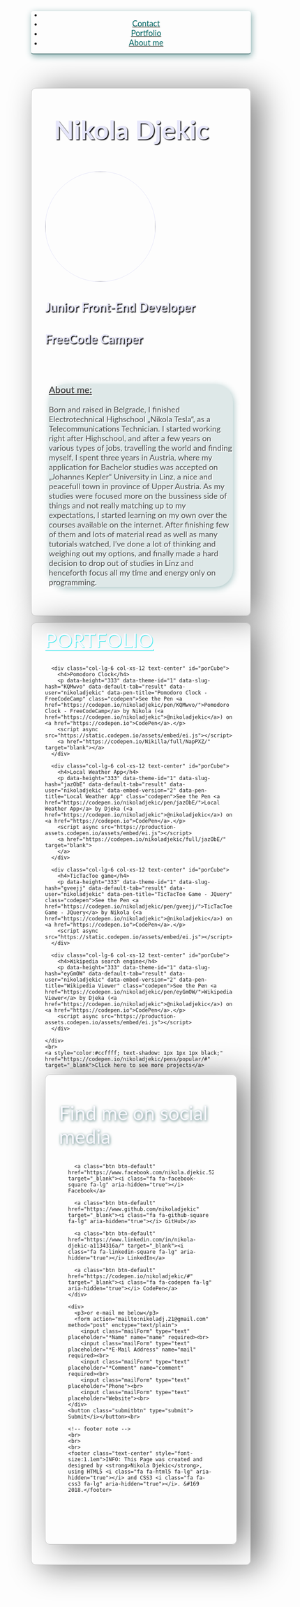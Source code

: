 <!DOCTYPE html>
<html>
<body>

<link rel="stylesheet" href="https://cdnjs.cloudflare.com/ajax/libs/font-awesome/4.7.0/css/font-awesome.min.css">

<meta name="viewport" content="width=device-width, initial-scale=1">

<link rel="stylesheet" href="https://cdnjs.cloudflare.com/ajax/libs/twitter-bootstrap/3.3.7/css/bootstrap.min.css">

<link rel="stylesheet" href="//fonts.googleapis.com/css?family=Lato:300,400,700,300italic,400italic,700italic">

<link rel="stylesheet" href="https://cdnjs.cloudflare.com/ajax/libs/animate.css/3.5.2/animate.min.css">

<style>

@media only screen and (max-device-width: 400px) {  
  #pg1, #pg2, #pg3, .main { padding: 8px; }
  footer { text-shadow: 1px 1px 1px #85adad; }
}

html { scroll-behavior: smooth; }

body {
  background: url("https://i.pinimg.com/564x/c4/16/ce/c416cec658acbff32fb69f8c54791249.jpg");
  font-family: "Lato", "Helvetica Neue";
}

#aboutMe {
  background-color: #d1e0e0;
  font-size: 1.3em;
  color: black;
  text-shadow: 2px 2px 1px white;
  box-shadow: 2px 4px 15px #85adad;
  border-radius: 41px;
  opacity: 0.7;
  width: 96%;
  margin-left: auto;
  margin-right: auto;
}

.header {
  background: url("https://i.pinimg.com/564x/04/75/5d/04755d0c63f26806b855bd42358df3bf.jpg");
  box-shadow: 2px 4px 15px #85adad;
  border-radius: 5px;
  border-bottom: 2px solid #527a7a;
}

.pageOne, .pageTwo, .pageThree {
  background-size: cover;
  height: auto;
  border: 1px solid silver;
  padding: 31px;
  border-radius: 11px;
  margin-bottom: 15px;
  box-shadow: 21px 5px 71px grey;
}

.pageOne {
  background: url("https://images.unsplash.com/photo-1474377207190-a7d8b3334068?dpr=1&auto=compress,format&fit=crop&w=1500&h=&q=80&cs=tinysrgb&crop=");
  margin-top: 77px;
  color: lavender;
  text-shadow: 2px 2px 2px black;
}

.pageTwo {
  background: url("https://i.pinimg.com/564x/d6/54/75/d6547570f7ce600c6bdbc0a6fb34f633.jpg");
  padding-top: 12px;
}

.pageThree {
  background: url("https://images.unsplash.com/photo-1494135820019-7afdee2d494f?dpr=1&auto=compress,format&fit=crop&w=1500&h=&q=80&cs=tinysrgb&crop=");
  padding-top: 60px;
  padding-bottom: 11px;
}

h1 {
  font-size: 4.3em;
  margin-top: 7px;
  padding: 20px;
}

p2, p3, h4 {
  font-size: 3.2em;
  color: ghostwhite;
  text-shadow: 1px 1px 1px #00e6e6;
}

p1 {
  color: #006666;
  font-size: 1.31em;
  text-shadow: 1px 1px floralwhite;
}

h2 { font-size: 2em; }

h4 { font-size: 2.2em; }

p3 { text-shadow: 1px 2px 6px #527a7a; }

.btnList {
  padding: 21px;
  margin-bottom: 71px;
}

.btn-default {
  background-color: #f2f2f2;
  font-size: 1.7em;
  margin: 3px;
  opacity: 0.88;
}

.mailForm, .submitbtn {
  background-color: ghostwhite;
  border-radius: 7px;
  opacity: 0.8;
  box-shadow: 2px 2px 3px grey;
}

.mailForm {
  font-size: 20px;
  height: 37px;
  width: 260px;
  margin: 2px;
  margin-top: 5px;
}

.submitbtn {
  font-size: 18px;
  height: 33px;
  margin-top: 11px;
}

</style>

<nav class="navbar navbar-fixed-top animated fadeInDown">
  <header class="header">
    <ul class="nav nav-pills">
      <li class="pull-left">
        <a href="#home">
          <p1><i class="fa fa-home" aria-hidden="true"></i></p1>
        </a>
      </li>
      <li class="pull-right">
        <a href="#pg3">
          <p1>Contact</p1>
        </a>
      </li>
      <li class="pull-right">
        <a href="#pg2">
          <p1>Portfolio</p1>
        </a>
      </li>
      <li class="pull-right">
        <a href="#aboutMe">
          <p1>About me</p1>
        </a>
      </li>
    </ul>
  </header>
</nav>

<div class="container main text-center animated fadeIn">
  <!-- start of all pages -->

  <!-- page one -->
  <div class="pageOne text-center" id="pg1">
    <h1>Nikola Djekic</h1>
    <img style="border-radius:50%; width:18em; border:1px solid lavender;" src="https://lh3.googleusercontent.com/-1AQiv-J_j3U/W4WGmG6qJsI/AAAAAAAAGvw/4SsAuyVRaxwUeltoR2ahhQZSAI2tu2ESACL0BGAs/w530-h530-n/Linked%2Bin%2Bsmall20180827_153048.jpg"></img>
    <h2>Junior Front-End Developer</h2>
    <h2><i class="fa fa-free-code-camp" aria-hidden="true"></i> FreeCode Camper</h2>
    <br>
    <br>
    <div class="well" id="aboutMe">
      <h3 style="text-decoration:underline;">About me:</h3>
      <p>Born and raised in Belgrade, I finished Electrotechnical Highschool „Nikola Tesla“, as a Telecommunications Technician. I started working right after Highschool, and after a few years on various types of jobs, travelling the world and finding myself,
        I spent three years in Austria, where my application for Bachelor studies was accepted on „Johannes Kepler“ University in Linz, a nice and peacefull town in province of Upper Austria. As my studies were focused more on the bussiness side of things
        and not really matching up to my expectations, I started learning on my own over the courses available on the internet. After finishing few of them and lots of material read as well as many tutorials watched, I’ve done a lot of thinking and weighing
        out my options, and finally made a hard decision to drop out of studies in Linz and henceforth focus all my time and energy only on programming.</p>
    </div>
    <br>
  </div>
  <!-- end of page one -->

  <!-- page two -->
  <div class="pageTwo" id="pg2">
    <p2 style="text-decoration:underline;">PORTFOLIO</p2>
    <br>
    <br>
    <div class="row">

      <div class="col-lg-6 col-xs-12 text-center" id="porCube">
        <h4>Pomodoro Clock</h4>
        <p data-height="333" data-theme-id="1" data-slug-hash="KQMwvo" data-default-tab="result" data-user="nikoladjekic" data-pen-title="Pomodoro Clock - FreeCodeCamp" class="codepen">See the Pen <a href="https://codepen.io/nikoladjekic/pen/KQMwvo/">Pomodoro Clock - FreeCodeCamp</a> by Nikola (<a href="https://codepen.io/nikoladjekic">@nikoladjekic</a>) on <a href="https://codepen.io">CodePen</a>.</p>
        <script async src="https://static.codepen.io/assets/embed/ei.js"></script>
        <a href="https://codepen.io/Nikilla/full/NapPXZ/" target="blank"></a>
      </div>

      <div class="col-lg-6 col-xs-12 text-center" id="porCube">
        <h4>Local Weather App</h4>
        <p data-height="333" data-theme-id="1" data-slug-hash="jazObE" data-default-tab="result" data-user="nikoladjekic" data-embed-version="2" data-pen-title="Local Weather App" class="codepen">See the Pen <a href="https://codepen.io/nikoladjekic/pen/jazObE/">Local Weather App</a> by Djeka (<a href="https://codepen.io/nikoladjekic">@nikoladjekic</a>) on <a href="https://codepen.io">CodePen</a>.</p>
        <script async src="https://production-assets.codepen.io/assets/embed/ei.js"></script>
        <a href="https://codepen.io/nikoladjekic/full/jazObE/" target="blank">          
        </a>
      </div>

      <div class="col-lg-6 col-xs-12 text-center" id="porCube">
        <h4>TicTacToe game</h4>
        <p data-height="333" data-theme-id="1" data-slug-hash="gveejj" data-default-tab="result" data-user="nikoladjekic" data-pen-title="TicTacToe Game - JQuery" class="codepen">See the Pen <a href="https://codepen.io/nikoladjekic/pen/gveejj/">TicTacToe Game - JQuery</a> by Nikola (<a href="https://codepen.io/nikoladjekic">@nikoladjekic</a>) on <a href="https://codepen.io">CodePen</a>.</p>
        <script async src="https://static.codepen.io/assets/embed/ei.js"></script>
      </div>

      <div class="col-lg-6 col-xs-12 text-center" id="porCube">
        <h4>Wikipedia search engine</h4>
        <p data-height="333" data-theme-id="1" data-slug-hash="eyGmOW" data-default-tab="result" data-user="nikoladjekic" data-embed-version="2" data-pen-title="Wikipedia Viewer" class="codepen">See the Pen <a href="https://codepen.io/nikoladjekic/pen/eyGmOW/">Wikipedia Viewer</a> by Djeka (<a href="https://codepen.io/nikoladjekic">@nikoladjekic</a>) on <a href="https://codepen.io">CodePen</a>.</p>
        <script async src="https://production-assets.codepen.io/assets/embed/ei.js"></script>
      </div>

    </div>
    <br>
    <a style="color:#ccffff; text-shadow: 1px 1px 1px black;" href="https://codepen.io/nikoladjekic/pens/popular/#" target="_blank">Click here to see more projects</a>
  </div>
  <!-- end of page two -->

  <!-- page three -->
  <div class="pageThree text-center" id="pg3">
    <p3>Find me on social media</p3>
    <div class="btnList">

      <a class="btn btn-default" href="https://www.facebook.com/nikola.djekic.524" target="_blank"><i class="fa fa-facebook-square fa-lg" aria-hidden="true"></i> Facebook</a>

      <a class="btn btn-default" href="https://www.github.com/nikoladjekic" target="_blank"><i class="fa fa-github-square fa-lg" aria-hidden="true"></i> GitHub</a>

      <a class="btn btn-default" href="https://www.linkedin.com/in/nikola-djekic-a1134316a/" target="_blank"><i class="fa fa-linkedin-square fa-lg" aria-hidden="true"></i> LinkedIn</a>

      <a class="btn btn-default" href="https://codepen.io/nikoladjekic/#" target="_blank"><i class="fa fa-codepen fa-lg" aria-hidden="true"></i> CodePen</a>
    </div>

    <div>
      <p3>or e-mail me below</p3>
      <form action="mailto:nikoladj.21@gmail.com" method="post" enctype="text/plain">
        <input class="mailForm" type="text" placeholder="*Name" name="name" required><br>
        <input class="mailForm" type="text" placeholder="*E-Mail Address" name="mail" required><br>
        <input class="mailForm" type="text" placeholder="*Comment" name="comment" required><br>
        <input class="mailForm" type="text" placeholder="Phone"><br>
        <input class="mailForm" type="text" placeholder="Website"><br>
    </div>
    <button class="submitbtn" type="submit"> Submit</i></button><br>

    <!-- footer note -->
    <br>
    <br>
    <br>
    <footer class="text-center" style="font-size:1.1em">INFO: This Page was created and designed by <strong>Nikola Djekic</strong>, using HTML5 <i class="fa fa-html5 fa-lg" aria-hidden="true"></i> and CSS3 <i class="fa fa-css3 fa-lg" aria-hidden="true"></i>. &#169 2018.</footer>

  </div> <!-- end of page three -->
</div> <!-- end of container -->
</body>
</html>
